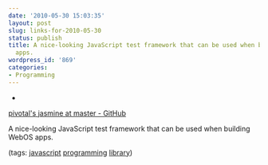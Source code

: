 ```yaml
---
date: '2010-05-30 15:03:35'
layout: post
slug: links-for-2010-05-30
status: publish
title: A nice-looking JavaScript test framework that can be used when building WebOS
  apps.
wordpress_id: '869'
categories:
- Programming
---
```


  *


[pivotal's jasmine at master - GitHub](http://github.com/pivotal/jasmine)


A nice-looking JavaScript test framework that can be used when building WebOS apps.


(tags: [javascript](http://delicious.com/eob/javascript) [programming](http://delicious.com/eob/programming) [library](http://delicious.com/eob/library))



